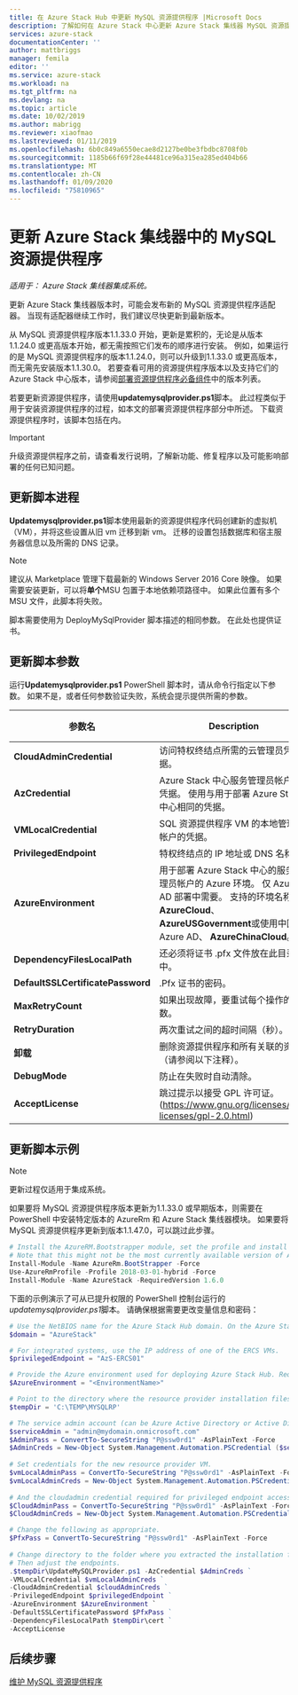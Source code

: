 ```yaml
---
title: 在 Azure Stack Hub 中更新 MySQL 资源提供程序 |Microsoft Docs
description: 了解如何在 Azure Stack 中心更新 Azure Stack 集线器 MySQL 资源提供程序。
services: azure-stack
documentationCenter: ''
author: mattbriggs
manager: femila
editor: ''
ms.service: azure-stack
ms.workload: na
ms.tgt_pltfrm: na
ms.devlang: na
ms.topic: article
ms.date: 10/02/2019
ms.author: mabrigg
ms.reviewer: xiaofmao
ms.lastreviewed: 01/11/2019
ms.openlocfilehash: 6b0c849a6550ecae8d2127be0be3fbdbc8708f0b
ms.sourcegitcommit: 1185b66f69f28e44481ce96a315ea285ed404b66
ms.translationtype: MT
ms.contentlocale: zh-CN
ms.lasthandoff: 01/09/2020
ms.locfileid: "75810965"
---
```

# <a name="update-the-mysql-resource-provider-in-azure-stack-hub"></a>更新 Azure Stack 集线器中的 MySQL 资源提供程序

*适用于： Azure Stack 集线器集成系统。*

更新 Azure Stack 集线器版本时，可能会发布新的 MySQL 资源提供程序适配器。 当现有适配器继续工作时，我们建议尽快更新到最新版本。

从 MySQL 资源提供程序版本1.1.33.0 开始，更新是累积的，无论是从版本1.1.24.0 或更高版本开始，都无需按照它们发布的顺序进行安装。 例如，如果运行的是 MySQL 资源提供程序的版本1.1.24.0，则可以升级到1.1.33.0 或更高版本，而无需先安装版本1.1.30.0。 若要查看可用的资源提供程序版本以及支持它们的 Azure Stack 中心版本，请参阅[部署资源提供程序必备组件](./azure-stack-mysql-resource-provider-deploy.md#prerequisites)中的版本列表。

若要更新资源提供程序，请使用**updatemysqlprovider.ps1**脚本。 此过程类似于用于安装资源提供程序的过程，如本文的部署资源提供程序部分中所述。 下载资源提供程序时，该脚本包括在内。 

 > [!IMPORTANT]
 > 升级资源提供程序之前，请查看发行说明，了解新功能、修复程序以及可能影响部署的任何已知问题。

## <a name="update-script-processes"></a>更新脚本进程

**Updatemysqlprovider.ps1**脚本使用最新的资源提供程序代码创建新的虚拟机（VM），并将这些设置从旧 vm 迁移到新 vm。 迁移的设置包括数据库和宿主服务器信息以及所需的 DNS 记录。

>[!NOTE]
>建议从 Marketplace 管理下载最新的 Windows Server 2016 Core 映像。 如果需要安装更新，可以将**单个**MSU 包置于本地依赖项路径中。 如果此位置有多个 MSU 文件，此脚本将失败。

脚本需要使用为 DeployMySqlProvider 脚本描述的相同参数。 在此处也提供证书。  


## <a name="update-script-parameters"></a>更新脚本参数 
运行**Updatemysqlprovider.ps1** PowerShell 脚本时，请从命令行指定以下参数。 如果不是，或者任何参数验证失败，系统会提示提供所需的参数。

| 参数名 | Description | 注释或默认值 | 
| --- | --- | --- | 
| **CloudAdminCredential** | 访问特权终结点所需的云管理员凭据。 | _必需_ | 
| **AzCredential** | Azure Stack 中心服务管理员帐户的凭据。 使用与用于部署 Azure Stack 中心相同的凭据。 | _必需_ | 
| **VMLocalCredential** |SQL 资源提供程序 VM 的本地管理员帐户的凭据。 | _必需_ | 
| **PrivilegedEndpoint** | 特权终结点的 IP 地址或 DNS 名称。 |  _必需_ | 
| **AzureEnvironment** | 用于部署 Azure Stack 中心的服务管理员帐户的 Azure 环境。 仅 Azure AD 部署中需要。 支持的环境名称为**AzureCloud**、 **AzureUSGovernment**或使用中国 Azure AD、 **AzureChinaCloud**。 | AzureCloud |
| **DependencyFilesLocalPath** | 还必须将证书 .pfx 文件放在此目录中。 | _可选_（多节点_必需_的） | 
| **DefaultSSLCertificatePassword** | .Pfx 证书的密码。 | _必需_ | 
| **MaxRetryCount** | 如果出现故障，要重试每个操作的次数。| 2 | 
| **RetryDuration** | 两次重试之间的超时间隔（秒）。 | 120 | 
| **卸载** | 删除资源提供程序和所有关联的资源（请参阅以下注释）。 | 否 | 
| **DebugMode** | 防止在失败时自动清除。 | 否 | 
| **AcceptLicense** | 跳过提示以接受 GPL 许可证。  (https://www.gnu.org/licenses/old-licenses/gpl-2.0.html) | | 

## <a name="update-script-example"></a>更新脚本示例

> [!NOTE] 
> 更新过程仅适用于集成系统。

如果要将 MySQL 资源提供程序版本更新为1.1.33.0 或早期版本，则需要在 PowerShell 中安装特定版本的 AzureRm 和 Azure Stack 集线器模块。 如果要将 MySQL 资源提供程序更新到版本1.1.47.0，可以跳过此步骤。

```powershell 
# Install the AzureRM.Bootstrapper module, set the profile and install the AzureStack module
# Note that this might not be the most currently available version of Azure Stack Hub PowerShell.
Install-Module -Name AzureRm.BootStrapper -Force
Use-AzureRmProfile -Profile 2018-03-01-hybrid -Force
Install-Module -Name AzureStack -RequiredVersion 1.6.0
```

下面的示例演示了可从已提升权限的 PowerShell 控制台运行的*updatemysqlprovider.ps1*脚本。 请确保根据需要更改变量信息和密码：

```powershell 
# Use the NetBIOS name for the Azure Stack Hub domain. On the Azure Stack Hub SDK, the default is AzureStack but could have been changed at install time.
$domain = "AzureStack" 

# For integrated systems, use the IP address of one of the ERCS VMs.
$privilegedEndpoint = "AzS-ERCS01" 

# Provide the Azure environment used for deploying Azure Stack Hub. Required only for Azure AD deployments. Supported environment names are AzureCloud, AzureUSGovernment, or AzureChinaCloud. 
$AzureEnvironment = "<EnvironmentName>"

# Point to the directory where the resource provider installation files were extracted. 
$tempDir = 'C:\TEMP\MYSQLRP' 

# The service admin account (can be Azure Active Directory or Active Directory Federation Services).
$serviceAdmin = "admin@mydomain.onmicrosoft.com" 
$AdminPass = ConvertTo-SecureString "P@ssw0rd1" -AsPlainText -Force 
$AdminCreds = New-Object System.Management.Automation.PSCredential ($serviceAdmin, $AdminPass) 
 
# Set credentials for the new resource provider VM.
$vmLocalAdminPass = ConvertTo-SecureString "P@ssw0rd1" -AsPlainText -Force 
$vmLocalAdminCreds = New-Object System.Management.Automation.PSCredential ("mysqlrpadmin", $vmLocalAdminPass) 
 
# And the cloudadmin credential required for privileged endpoint access.
$CloudAdminPass = ConvertTo-SecureString "P@ssw0rd1" -AsPlainText -Force 
$CloudAdminCreds = New-Object System.Management.Automation.PSCredential ("$domain\cloudadmin", $CloudAdminPass) 

# Change the following as appropriate.
$PfxPass = ConvertTo-SecureString "P@ssw0rd1" -AsPlainText -Force 
 
# Change directory to the folder where you extracted the installation files.
# Then adjust the endpoints.
.$tempDir\UpdateMySQLProvider.ps1 -AzCredential $AdminCreds ` 
-VMLocalCredential $vmLocalAdminCreds ` 
-CloudAdminCredential $cloudAdminCreds ` 
-PrivilegedEndpoint $privilegedEndpoint ` 
-AzureEnvironment $AzureEnvironment `
-DefaultSSLCertificatePassword $PfxPass ` 
-DependencyFilesLocalPath $tempDir\cert ` 
-AcceptLicense 
```  

## <a name="next-steps"></a>后续步骤
[维护 MySQL 资源提供程序](azure-stack-mysql-resource-provider-maintain.md)
